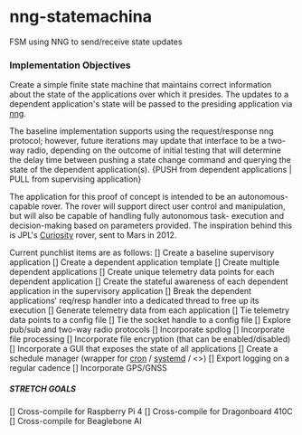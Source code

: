 # nng-statemachina
FSM using NNG to send/receive state updates


### Implementation Objectives

Create a simple finite state machine that maintains correct information about the state of the applications
over which it presides. The updates to a dependent application's state will be passed to the presiding 
application via [nng](https://github.com/nanomsg/nng).

The baseline implementation supports using the request/response nng protocol; however, future iterations 
may update that interface to be a two-way radio, depending on the outcome of initial testing that will 
determine the delay time between pushing a state change command and querying the state of the dependent 
application(s). {PUSH from dependent applications | PULL from supervising application}

The application for this proof of concept is intended to be an autonomous-capable rover. The rover will 
support direct user control and manipulation, but will also be capable of handling fully autonomous task-
execution and decision-making based on parameters provided. The inspiration behind this is JPL's 
[Curiosity](https://www.jpl.nasa.gov/missions/mars-science-laboratory-curiosity-rover-msl) rover, sent to Mars in 2012.

Current punchlist items are as follows:
[] Create a baseline supervisory application
[] Create a dependent application template
[] Create multiple dependent applications
[] Create unique telemetry data points for each dependent application
[] Create the stateful awareness of each dependent application in the supervisory application
[] Break the dependent applications' req/resp handler into a dedicated thread to free up its execution
[] Generate telemetry data from each application
[] Tie telemetry data points to a config file
[] Tie the socket handle to a config file
[] Explore pub/sub and two-way radio protocols
[] Incorporate spdlog
[] Incorporate file processing
[] Incorporate file encryption (that can be enabled/disabled)
[] Incorporate a GUI that exposes the state of all applications
[] Create a schedule manager (wrapper for [cron](https://opensource.com/article/22/3/scheduling-tasks-linux-cron) / [systemd](https://trstringer.com/systemd-timer-vs-cronjob/) / <>)
[] Export logging on a regular cadence
[] Incorporate GPS/GNSS


##### STRETCH GOALS

[] Cross-compile for Raspberry Pi 4
[] Cross-compile for Dragonboard 410C
[] Cross-compile for Beaglebone AI